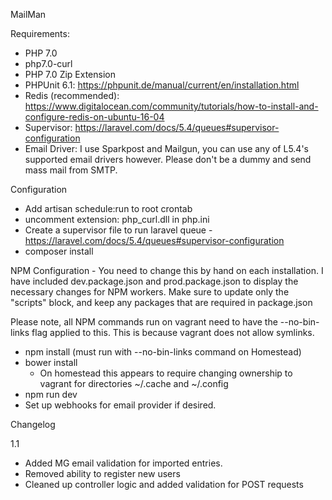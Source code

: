 MailMan

Requirements:

* PHP 7.0
* php7.0-curl
* PHP 7.0 Zip Extension
* PHPUnit 6.1: https://phpunit.de/manual/current/en/installation.html
* Redis (recommended): https://www.digitalocean.com/community/tutorials/how-to-install-and-configure-redis-on-ubuntu-16-04
* Supervisor: https://laravel.com/docs/5.4/queues#supervisor-configuration
* Email Driver: I use Sparkpost and Mailgun, you can use any of L5.4's supported email drivers however. Please don't be a dummy and send mass mail from SMTP.

Configuration
* Add artisan schedule:run to root crontab
* uncomment extension: php_curl.dll in php.ini
* Create a supervisor file to run laravel queue - https://laravel.com/docs/5.4/queues#supervisor-configuration
* composer install

NPM Configuration - You need to change this by hand on each installation. I have included dev.package.json and prod.package.json to display the necessary changes for NPM workers. Make sure to update only the "scripts" block, and keep any packages that are required in package.json

Please note, all NPM commands run on vagrant need to have the --no-bin-links flag applied to this. This is because vagrant does not allow symlinks.

* npm install (must run with --no-bin-links command on Homestead)
* bower install
	* On homestead this appears to require changing ownership to vagrant for directories ~/.cache and ~/.config
* npm run dev
* Set up webhooks for email provider if desired.

Changelog

1.1
* Added MG email validation for imported entries.
* Removed ability to register new users
* Cleaned up controller logic and added validation for POST requests

